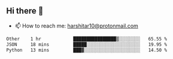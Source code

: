 ## Hi there 👋
- 📫 How to reach me: harshitar10@protonmail.com  
<!--START_SECTION:waka-->

```txt
Other    1 hr            ████████████████▒░░░░░░░░   65.55 %
JSON     18 mins         █████░░░░░░░░░░░░░░░░░░░░   19.95 %
Python   13 mins         ███▓░░░░░░░░░░░░░░░░░░░░░   14.50 %
```

<!--END_SECTION:waka-->

<!--
**hharshitarora/hharshitarora** is a ✨ _special_ ✨ repository because its `README.md` (this file) appears on your GitHub profile.

Here are some ideas to get you started:

- 🔭 I’m currently working on ...
- 🌱 I’m currently learning ...
- 👯 I’m looking to collaborate on ...
- 🤔 I’m looking for help with ...
- 💬 Ask me about ...
- 📫 How to reach me: ...
- 😄 Pronouns: ...
- ⚡ Fun fact: ...
-->
